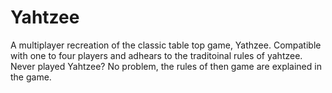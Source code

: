 # Yahtzee
A multiplayer recreation of the classic table top game, Yathzee. Compatible with one to four players and adhears to the traditoinal rules of yahtzee. Never played Yahtzee? No problem, the rules of then game are explained in the game.
